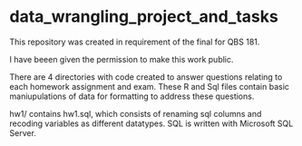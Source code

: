 # data_wrangling_project_and_tasks


This repository was created in requirement of the final for QBS 181. 

I have beeen given the permission to make this work public.

There are 4 directories with code created to answer questions relating to each homework assignment and exam. These R and Sql files contain basic maniupulations of data for formatting to address these questions.

hw1/ contains hw1.sql, which consists of renaming sql columns and recoding variables as different datatypes.
SQL is written with Microsoft SQL Server. 

